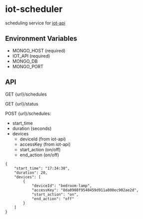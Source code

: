 # iot-scheduler
scheduling service for [iot-api](https://github.com/ryanjnacht/iot-api)

## Environment Variables
- MONGO_HOST (required)
- IOT_API (required)
- MONGO_DB
- MONGO_PORT

## API
GET {url}/schedules

GET {url}/status

POST {url}/schedules:
- start_time
- duration (seconds)
- devices
  - deviceId (from iot-api)
  - accessKey (from iot-api)
  - start_action (on/off)
  - end_action (on/off)
  
```
{
    "start_time": "17:34:30",
    "duration": 20,
    "devices": [
        {
            "deviceId": "bedroom-lamp",
            "accessKey": "8da8908f9540459d911a800ec902ae2d",
            "start_action": "on",
            "end_action": "off"
        }
    ]
}
```
